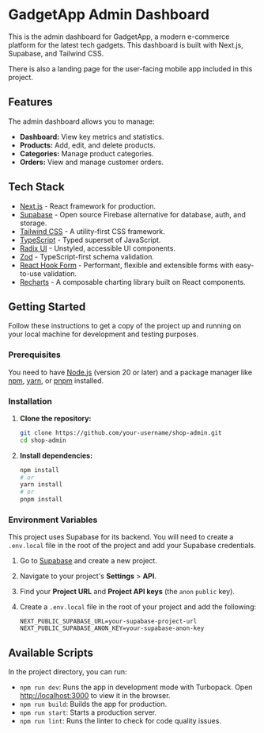 # GadgetApp Admin Dashboard

This is the admin dashboard for GadgetApp, a modern e-commerce platform for the latest tech gadgets. This dashboard is built with Next.js, Supabase, and Tailwind CSS.

There is also a landing page for the user-facing mobile app included in this project.

## Features

The admin dashboard allows you to manage:

-   **Dashboard:** View key metrics and statistics.
-   **Products:** Add, edit, and delete products.
-   **Categories:** Manage product categories.
-   **Orders:** View and manage customer orders.

## Tech Stack

-   [Next.js](https://nextjs.org/) - React framework for production.
-   [Supabase](https://supabase.io/) - Open source Firebase alternative for database, auth, and storage.
-   [Tailwind CSS](https://tailwindcss.com/) - A utility-first CSS framework.
-   [TypeScript](https://www.typescriptlang.org/) - Typed superset of JavaScript.
-   [Radix UI](https://www.radix-ui.com/) - Unstyled, accessible UI components.
-   [Zod](https://zod.dev/) - TypeScript-first schema validation.
-   [React Hook Form](https://react-hook-form.com/) - Performant, flexible and extensible forms with easy-to-use validation.
-   [Recharts](https://recharts.org/) - A composable charting library built on React components.

## Getting Started

Follow these instructions to get a copy of the project up and running on your local machine for development and testing purposes.

### Prerequisites

You need to have [Node.js](https://nodejs.org/) (version 20 or later) and a package manager like [npm](https://www.npmjs.com/), [yarn](https://yarnpkg.com/), or [pnpm](https://pnpm.io/) installed.

### Installation

1.  **Clone the repository:**

    ```bash
    git clone https://github.com/your-username/shop-admin.git
    cd shop-admin
    ```

2.  **Install dependencies:**

    ```bash
    npm install
    # or
    yarn install
    # or
    pnpm install
    ```

### Environment Variables

This project uses Supabase for its backend. You will need to create a `.env.local` file in the root of the project and add your Supabase credentials.

1.  Go to [Supabase](https://supabase.com/) and create a new project.
2.  Navigate to your project's **Settings** > **API**.
3.  Find your **Project URL** and **Project API keys** (the `anon` `public` key).
4.  Create a `.env.local` file in the root of your project and add the following:

    ```env
    NEXT_PUBLIC_SUPABASE_URL=your-supabase-project-url
    NEXT_PUBLIC_SUPABASE_ANON_KEY=your-supabase-anon-key
    ```

## Available Scripts

In the project directory, you can run:

-   `npm run dev`: Runs the app in development mode with Turbopack. Open [http://localhost:3000](http://localhost:3000) to view it in the browser.
-   `npm run build`: Builds the app for production.
-   `npm run start`: Starts a production server.
-   `npm run lint`: Runs the linter to check for code quality issues.
